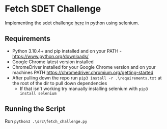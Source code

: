 
# Fetch SDET Challenge

Implementing the sdet challenge [here](https://fetch-hiring.s3.amazonaws.com/SDET/Fetch_Coding_Exercise_SDET.pdf) in python using selenium.

## Requirements
* Python 3.10.4+ and pip installed and on your PATH - https://www.python.org/downloads/
* Google Chrome latest version installed
* ChromeDriver installed for your Google Chrome version and on your machines PATH https://chromedriver.chromium.org/getting-started
* After pulling down the repo run `pip3 install -r .\requirements.txt` at the root of the dir to pull down dependencies
    * If that isn't working try manually installing selenium with `pip3 install selenium`

## Running the Script
Run `python3 .\src\fetch_challenge.py`